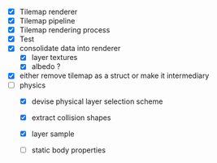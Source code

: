- [x] Tilemap renderer
- [x] Tilemap pipeline
- [x] Tilemap rendering process
- [x] Test
- [x] consolidate data into renderer
	- [x] layer textures
	- [x] albedo ?
- [x] either remove tilemap as a struct or make it intermediary
- [ ] physics
	- [x] devise physical layer selection scheme
	- [x] extract collision shapes
	- [x] layer sample
	- [ ] static body properties
	
